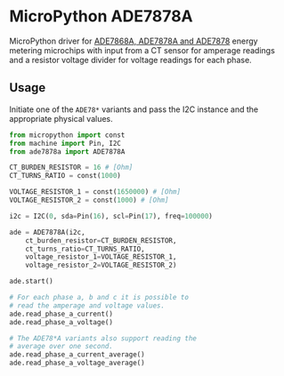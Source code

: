 # MicroPython ADE7878A

MicroPython driver for [ADE7868A, ADE7878A and ADE7878](https://www.analog.com/en/products/ade7878a.html) energy metering microchips with input from a CT sensor for amperage readings and a resistor voltage divider for voltage readings for each phase.

## Usage

Initiate one of the `ADE78*` variants and pass the I2C instance and the appropriate physical values.

```python
from micropython import const
from machine import Pin, I2C
from ade7878a import ADE7878A

CT_BURDEN_RESISTOR = 16 # [Ohm]
CT_TURNS_RATIO = const(1000)

VOLTAGE_RESISTOR_1 = const(1650000) # [Ohm]
VOLTAGE_RESISTOR_2 = const(1000) # [Ohm]

i2c = I2C(0, sda=Pin(16), scl=Pin(17), freq=100000)

ade = ADE7878A(i2c,
    ct_burden_resistor=CT_BURDEN_RESISTOR,
    ct_turns_ratio=CT_TURNS_RATIO,
    voltage_resistor_1=VOLTAGE_RESISTOR_1,
    voltage_resistor_2=VOLTAGE_RESISTOR_2)

ade.start()

# For each phase a, b and c it is possible to
# read the amperage and voltage values.
ade.read_phase_a_current()
ade.read_phase_a_voltage()

# The ADE78*A variants also support reading the
# average over one second.
ade.read_phase_a_current_average()
ade.read_phase_a_voltage_average()
```
